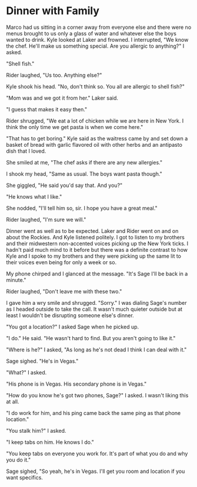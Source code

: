 # Dinner with Family
Marco had us sitting in a corner away from everyone else and there were no menus brought to us only a glass of water and whatever else the boys wanted to drink.  Kyle looked at Laker and frowned.  I interrupted, "We know the chef.  He'll make us something special.  Are you allergic to anything?"  I asked.

"Shell fish."

Rider laughed, "Us too.  Anything else?"

Kyle shook his head.  "No, don't think so.  You all are allergic to shell fish?"

"Mom was and we got it from her."  Laker said.

"I guess that makes it easy then."  

Rider shrugged, "We eat a lot of chicken while we are here in New York.  I think the only time we get pasta is when we come here."

"That has to get boring." Kyle said as the waitress came by and set down a basket of bread with garlic flavored oil with other herbs and an antipasto dish that I loved.  

She smiled at me, "The chef asks if there are any new allergies."

I shook my head, "Same as usual.  The boys want pasta though."

She giggled, "He said you'd say that.  And you?"

"He knows what I like."  

She nodded, "I'll tell him so, sir.  I hope you have a great meal."

Rider laughed, "I'm sure we will."

Dinner went as well as to be expected.  Laker and Rider went on and on about the Rockies.  And Kyle listened politely.  I got to listen to my brothers and their midwestern non-accented voices picking up the New York ticks.  I hadn't paid much mind to it before but there was a definite contrast to how Kyle and I spoke to my brothers and they were picking up the  same lit to their voices even being for only a week or so.

My phone chirped and I glanced at the message.  "It's Sage I'll be back in a minute."

Rider laughed, "Don't leave me with these two."

I gave him a wry smile and shrugged.  "Sorry."  I was dialing Sage's number as I headed outside to take the call.  It wasn't much quieter outside but at least I wouldn't be disrupting someone else's dinner.

"You got a location?"  I asked Sage when he picked up.

"I do."  He said.  "He wasn't hard to find.  But you aren't going to like it."

"Where is he?" I asked, "As long as he's not dead I think I can deal with it."

Sage sighed.  "He's in Vegas."

"What?"  I asked.

"His phone is in Vegas.  His secondary phone is in Vegas."  

"How do you know he's got two phones, Sage?"  I asked.  I wasn't liking this at all.

"I do work for him, and his ping came back the same ping as that phone location."

"You stalk him?"  I asked.

"I keep tabs on him.  He knows I do."

"You keep tabs on everyone you work for.  It's part of what you do and why you do it." 

Sage sighed, "So yeah, he's in Vegas.  I'll get you room and location if you want specifics.
<!--stackedit_data:
eyJoaXN0b3J5IjpbLTE5ODY2NDI2MTUsMTU4MDk2NDYyMiwtNT
c2MTczNjAwLDE4ODc0MTk5ODUsOTEwOTgzMjc3XX0=
-->